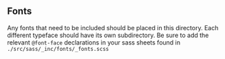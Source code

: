 ## Fonts

Any fonts that need to be included should be placed in this directory. Each different typeface should have its own subdirectory. Be sure to add the relevant `@font-face` declarations in your sass sheets found in `./src/sass/_inc/fonts/_fonts.scss`